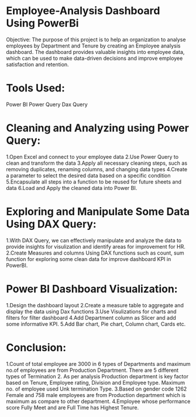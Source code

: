 # Employee-Analysis Dashboard Using PowerBi
Objective: The purpose of this project is to help an organization to analyse  employees by  Department  and Tenure by creating an Employee analysis dashboard. The dashboard provides valuable insights into employee data, which can be used to make data-driven decisions and improve employee satisfaction and retention.

# Tools Used:
Power BI
Power Query
Dax Query

# Cleaning and Analyzing using Power Query:
1.Open Excel and connect to your employee data
2.Use Power Query to clean and transform the data
3.Apply all necessary cleaning steps, such as removing duplicates, renaming columns, and changing data types
4.Create a parameter to select the desired data based on a specific condition
5.Encapsulate all steps into a function to be reused for future sheets and data
6.Load and Apply the cleaned data into Power BI.

# Exploring and Manipulate Some Data Using DAX Query:
1.With DAX Query, we can effectively manipulate and analyze the data to provide insights for visulization and identify areas for improvement for HR.
2.Create Measures and columns Using DAX functions such as count, sum function for exploring some clean data for improve dashboard KPI in PowerBI.
# Power BI Dashboard Visualization:
1.Design the dashboard layout
2.Create a measure table to aggregate and display the data using Dax functions
3.Use Visulizations for charts and filters for filter dashboard
4.Add Department column as Slicer and add some informative KPI.
5.Add Bar chart, Pie chart, Column chart, Cards etc.

# Conclusion:
1.Count of total employee are 3000 in 6 types of Departments and maximum no.of employees are from Production Department.
There are 5 different types of Termination
2. As per analysis Production department is key factor based on  Tenure, Employee rating, Division and Employee type.
Maximum no. of employee used Unk termination Type.
3.Based on gender code 1262 Female and 758 male employees are from Production department which is maximum as compare to other department.
4.Employee whose performance score Fully Meet and are Full Time has Highest Tenure.

